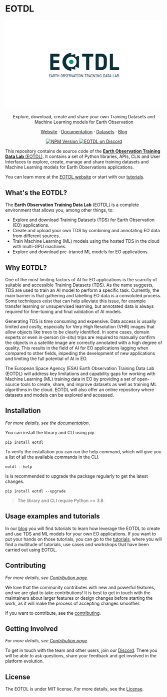 # EOTDL

<p align="center">
  <a href="https://www.eotdl.com/">
    <img src="eotdl/eotdl.png" alt="EOTDL" />
  </a>
</p>

<p align="center">Explore, download, create and share your own Training Datasets and Machine Learning models for Earth Observation</p>
<p align="center"><a href="https://www.eotdl.com/">Website</a> · <a href="https://www.eotdl.com/docs">Documentation</a> · <a href="https://www.eotdl.com/datasets">Datasets</a> · <a href="https://www.eotdl.com/blog">Blog</a></p>

<p align="center">
    <a href="https://pypi.python.org/pypi/eotdl">
        <img src="https://img.shields.io/pypi/v/eotdl.svg" alt="NPM Version" />
    </a>
    <a href="https://discord.eotdl.io">
        <img src="https://img.shields.io/discord/1024232224486326362?label=Discord" alt="EOTDL on Discord" />
    </a>
</p>

This repository contains de source code of the [**Earth Observation Training Data Lab** (EOTDL)](https://eotdl.com/). It contains a set of Python libraries, APIs, CLIs and User Interfaces to explore, create, manage and share training datasets and Machine Learning models for Earth Observations applications. 

You can learn more at the [EOTDL website](https://eotdl.com/) or start with our [tutorials](./tutorials).

## What's the EOTDL?

The **Earth Observation Training Data Lab** (EOTDL) is a complete environment that allows you, among other things, to:

- Explore and download Training Datasets (TDS) for Earth Observation (EO) applications.
- Create and upload your own TDS by combining and annotating EO data from different sources.
- Train Machine Learning (ML) models using the hosted TDS in the cloud with multi-GPU machines.
- Explore and download pre-trianed ML models for EO applications.

## Why EOTDL?

One of the most limiting factors of AI for EO applications is the scarcity of suitable and accessible Training Datasets (TDS). As the name suggests, TDS are used to train an AI model to perform a specific task. Currently, the main barrier is that gathering and labelling EO data is a convoluted process. Some techniques exist that can help alleviate this issue, for example transfer learning or unsupervised learning, but annotated data is always required for fine-tuning and final validation of AI models.

Generating TDS is time consuming and expensive. Data access is usually limited and costly, especially for Very High Resolution (VHR) images that allow objects like trees to be clearly identified. In some cases, domain experts or even in-person (in-situ) trips are required to manually confirm the objects in a satellite image are correctly annotated with a high degree of quality. This results in the field of AI for EO applications lagging when compared to other fields, impeding the development of new applications and limiting the full potential of AI in EO.

The European Space Agency (ESA) Earth Observation Training Data Lab (EOTDL) will address key limitations and capability gaps for working with Machine Learning (ML) training data in EO by providing a set of open-source tools to create, share, and improve datasets as well as training ML algorithms in the cloud. EOTDL will also offer an online repository where datasets and models can be explored and accessed.

## Installation

_For more details, see the [documentation](https://www.eotdl.com/docs/getting-started/install)_.

You can install the library and CLI using pip.

```
pip install eotdl
```

To verify the installation you can run the help command, which will give you a list of all the available commands in the CLI.

```
eotdl --help
```

Is is recommended to upgrade the package regularly to get the latest changes.

```
pip install eotdl --upgrade
```

> The library and CLI require Python >= 3.8.

## Usage examples and tutorials

In our [blog](https://www.eotdl.com/blog) you will find tutorials to learn how leverage the EOTDL to create and use TDS and ML models for your own EO applications. If you want to put your hands on those tutorials, you can go to the [tutorials](./tutorials/README.md), where you will find a multitude of tutorials, use cases and workshops that have been carried out using EOTDL.

## Contributing

_For more details, see [Contribution page](https://www.eotdl.com/docs/contributing)_.

We love that the community contributes with new and powerful features, and we are glad to take contributions! It is best to get in touch with the maintainers about larger features or design changes before starting the work, as it will make the process of accepting changes smoother.

If you want to contribute, see the [contributing](CONTRIBUTING.md).

## Getting Involved

_For more details, see [Contribution page](https://www.eotdl.com/docs/contributing)_.

To get in touch with the team and other users, join our [Discord](https://discord.gg/hYxc5AJB92). There you will be able to ask questions, share your feedback and get involved in the platform evolution.

## License

The EOTDL is under MIT license. For more details, see the [License](LICENSE.md).